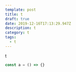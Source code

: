 ```yaml
---
template: post
title: t
draft: true
date: 2019-12-16T17:13:29.947Z
description: t
category: t
tags:
  - t
---
```

t

```javascript
const a = () => {}
```
